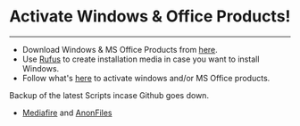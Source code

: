 # Activate Windows & Office Products!

***

* Download Windows & MS Office Products from [here](https://tb.rg-adguard.net/public.php).
* Use [Rufus](https://rufus.ie/en/) to create installation media in case you want to install Windows.
* Follow what's [here](https://github.com/massgravel/Microsoft-Activation-Scripts) to activate windows and/or MS Office products.

Backup of the latest Scripts incase Github goes down.

* [Mediafire](https://www.mediafire.com/file/conjtcokbajqjwz/KMS2038\_%26\_Digital\_%26\_Online\_Activation\_Suite\_v9.4\_%5BWindows\_%26\_Office\_Activation%5D.rar/file) and [AnonFiles](https://anonfiles.com/L317y6x3y0/KMS2038\_Digital\_Online\_Activation\_Suite\_v9.4\_Windows\_Office\_Activation\_rar)
